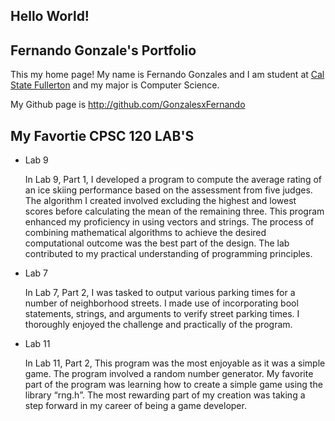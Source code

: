 ## Hello World!

## Fernando Gonzale's Portfolio

This my home page! My name is Fernando Gonzales and I am student at [Cal State Fullerton](http://www.fullerton.edu/) and my major is Computer Science.

My Github page is http://github.com/GonzalesxFernando

## My Favortie CPSC 120 LAB'S

* Lab 9

    In Lab 9, Part 1, I developed a program to compute the average rating of an ice skiing performance based on the assessment from five judges. The algorithm I created involved excluding the highest and lowest scores before calculating the mean of the remaining three. This program enhanced my proficiency in using vectors and strings. The process of combining mathematical algorithms to achieve the desired computational outcome was the best part of the design. The lab contributed to my practical understanding of programming principles.

* Lab 7

    In Lab 7, Part 2, I was tasked to output various parking times for a number of neighborhood streets. I made use of incorporating bool statements, strings, and arguments to verify street parking times. I thoroughly enjoyed the challenge and practically of the program.

* Lab 11

    In Lab 11, Part 2, This program was the most enjoyable as it was a simple game. The program involved a random number generator. My favorite part of the program was learning how to create a simple game using the library “rng.h”. The most rewarding part of my creation was taking a step forward in my career of being a game developer.